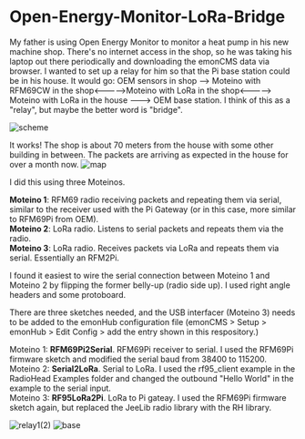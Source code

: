 # Open-Energy-Monitor-LoRa-Bridge

My father is using Open Energy Monitor to monitor a heat pump in his new machine shop. There's no internet access in the shop, so he was taking his laptop out there periodically and downloading the emonCMS data via browser. I wanted to set up a relay for him so that the Pi base station could be in his house. It would go: OEM sensors in shop --> Moteino with RFM69CW in the shop<----->Moteino with LoRa in the shop<-----> Moteino with LoRa in the house ---> OEM base station. I think of this as a "relay", but maybe the better word is "bridge".  

![scheme](https://user-images.githubusercontent.com/17953028/212793142-f43c6f35-0e1f-4bd8-a04c-65432b14b4fb.jpg)

It works! The shop is about 70 meters from the house with some other building in between. The packets are arriving as expected in the house for over a month now.
![map](https://user-images.githubusercontent.com/17953028/212793119-a436af30-64d8-4e7a-918c-144504f75a62.jpg)

I did this using three Moteinos.

**Moteino 1**: RFM69 radio receiving packets and repeating them via serial, similar to the receiver used with the Pi Gateway (or in this case, more similar to RFM69Pi from OEM).<br>
**Moteino 2**: LoRa radio. Listens to serial packets and repeats them via the radio.<br>
**Moteino 3**: LoRa radio. Receives packets via LoRa and repeats them via serial. Essentially an RFM2Pi.<br>


I found it easiest to wire the serial connection between Moteino 1 and Moteino 2 by flipping the former belly-up (radio side up). I used right angle headers and some protoboard. 

There are three sketches needed, and the USB interfacer (Moteino 3) needs to be added to the emonHub configuration file (emonCMS > Setup > emonHub > Edit Config > add the entry shown in this respository.)

Moteino 1: **RFM69Pi2Serial**. RFM69Pi receiver to serial. I used the RFM69Pi firmware sketch and modified the serial baud from 38400 to 115200.<br>
Moteino 2: **Serial2LoRa**. Serial to LoRa. I used the rf95_client example in the RadioHead Examples folder and changed the outbound "Hello World" in the example to the serial input.<br>
Moteino 3: **RF95LoRa2Pi**. LoRa to Pi gateay. I used the RFM69Pi firmware sketch again, but replaced the JeeLib radio library with the RH library.<br>

![relay1(2)](https://user-images.githubusercontent.com/17953028/212795986-c54e023e-06b4-48e9-b1fc-2f2558125211.jpg)
![base](https://user-images.githubusercontent.com/17953028/212793296-70c13b17-f72c-4c54-92ad-d03a4d824250.jpg)

